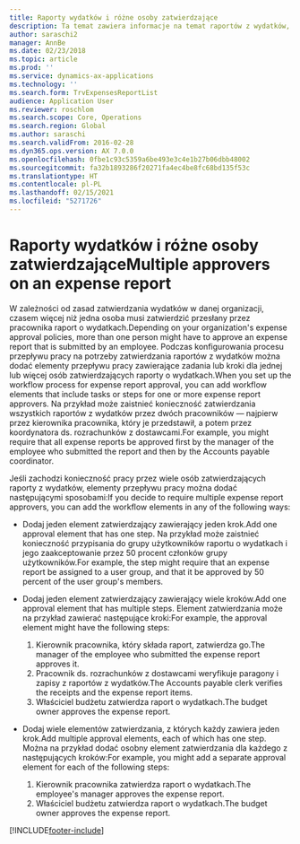 ```yaml
---
title: Raporty wydatków i różne osoby zatwierdzające
description: Ta temat zawiera informacje na temat raportów z wydatków, które wymagają zatwierdzenia przez większą liczbę osób.
author: saraschi2
manager: AnnBe
ms.date: 02/23/2018
ms.topic: article
ms.prod: ''
ms.service: dynamics-ax-applications
ms.technology: ''
ms.search.form: TrvExpensesReportList
audience: Application User
ms.reviewer: roschlom
ms.search.scope: Core, Operations
ms.search.region: Global
ms.author: saraschi
ms.search.validFrom: 2016-02-28
ms.dyn365.ops.version: AX 7.0.0
ms.openlocfilehash: 0fbe1c93c5359a6be493e3c4e1b27b06dbb48002
ms.sourcegitcommit: fa32b1893286f20271fa4ec4be8fc68bd135f53c
ms.translationtype: HT
ms.contentlocale: pl-PL
ms.lasthandoff: 02/15/2021
ms.locfileid: "5271726"
---
```

# <a name="multiple-approvers-on-an-expense-report"></a><span data-ttu-id="58e89-103">Raporty wydatków i różne osoby zatwierdzające</span><span class="sxs-lookup"><span data-stu-id="58e89-103">Multiple approvers on an expense report</span></span>

<span data-ttu-id="58e89-104">W zależności od zasad zatwierdzania wydatków w danej organizacji, czasem więcej niż jedna osoba musi zatwierdzić przesłany przez pracownika raport o wydatkach.</span><span class="sxs-lookup"><span data-stu-id="58e89-104">Depending on your organization's expense approval policies, more than one person might have to approve an expense report that is submitted by an employee.</span></span> <span data-ttu-id="58e89-105">Podczas konfigurowania procesu przepływu pracy na potrzeby zatwierdzania raportów z wydatków można dodać elementy przepływu pracy zawierające zadania lub kroki dla jednej lub więcej osób zatwierdzających raporty o wydatkach.</span><span class="sxs-lookup"><span data-stu-id="58e89-105">When you set up the workflow process for expense report approval, you can add workflow elements that include tasks or steps for one or more expense report approvers.</span></span> <span data-ttu-id="58e89-106">Na przykład może zaistnieć konieczność zatwierdzania wszystkich raportów z wydatków przez dwóch pracowników — najpierw przez kierownika pracownika, który je przedstawił, a potem przez koordynatora ds. rozrachunków z dostawcami.</span><span class="sxs-lookup"><span data-stu-id="58e89-106">For example, you might require that all expense reports be approved first by the manager of the employee who submitted the report and then by the Accounts payable coordinator.</span></span>

<span data-ttu-id="58e89-107">Jeśli zachodzi konieczność pracy przez wiele osób zatwierdzających raporty z wydatków, elementy przepływu pracy można dodać następującymi sposobami:</span><span class="sxs-lookup"><span data-stu-id="58e89-107">If you decide to require multiple expense report approvers, you can add the workflow elements in any of the following ways:</span></span>

- <span data-ttu-id="58e89-108">Dodaj jeden element zatwierdzający zawierający jeden krok.</span><span class="sxs-lookup"><span data-stu-id="58e89-108">Add one approval element that has one step.</span></span> <span data-ttu-id="58e89-109">Na przykład może zaistnieć konieczność przypisania do grupy użytkowników raportu o wydatkach i jego zaakceptowanie przez 50 procent członków grupy użytkowników.</span><span class="sxs-lookup"><span data-stu-id="58e89-109">For example, the step might require that an expense report be assigned to a user group, and that it be approved by 50 percent of the user group's members.</span></span>
- <span data-ttu-id="58e89-110">Dodaj jeden element zatwierdzający zawierający wiele kroków.</span><span class="sxs-lookup"><span data-stu-id="58e89-110">Add one approval element that has multiple steps.</span></span> <span data-ttu-id="58e89-111">Element zatwierdzania może na przykład zawierać następujące kroki:</span><span class="sxs-lookup"><span data-stu-id="58e89-111">For example, the approval element might have the following steps:</span></span>

    1. <span data-ttu-id="58e89-112">Kierownik pracownika, który składa raport, zatwierdza go.</span><span class="sxs-lookup"><span data-stu-id="58e89-112">The manager of the employee who submitted the expense report approves it.</span></span>
    2. <span data-ttu-id="58e89-113">Pracownik ds. rozrachunków z dostawcami weryfikuje paragony i zapisy z raportów z wydatków.</span><span class="sxs-lookup"><span data-stu-id="58e89-113">The Accounts payable clerk verifies the receipts and the expense report items.</span></span>
    3. <span data-ttu-id="58e89-114">Właściciel budżetu zatwierdza raport o wydatkach.</span><span class="sxs-lookup"><span data-stu-id="58e89-114">The budget owner approves the expense report.</span></span>

- <span data-ttu-id="58e89-115">Dodaj wiele elementów zatwierdzania, z których każdy zawiera jeden krok.</span><span class="sxs-lookup"><span data-stu-id="58e89-115">Add multiple approval elements, each of which has one step.</span></span> <span data-ttu-id="58e89-116">Można na przykład dodać osobny element zatwierdzania dla każdego z następujących kroków:</span><span class="sxs-lookup"><span data-stu-id="58e89-116">For example, you might add a separate approval element for each of the following steps:</span></span>

    1. <span data-ttu-id="58e89-117">Kierownik pracownika zatwierdza raport o wydatkach.</span><span class="sxs-lookup"><span data-stu-id="58e89-117">The employee's manager approves the expense report.</span></span>
    2. <span data-ttu-id="58e89-118">Właściciel budżetu zatwierdza raport o wydatkach.</span><span class="sxs-lookup"><span data-stu-id="58e89-118">The budget owner approves the expense report.</span></span>


[!INCLUDE[footer-include](../includes/footer-banner.md)]